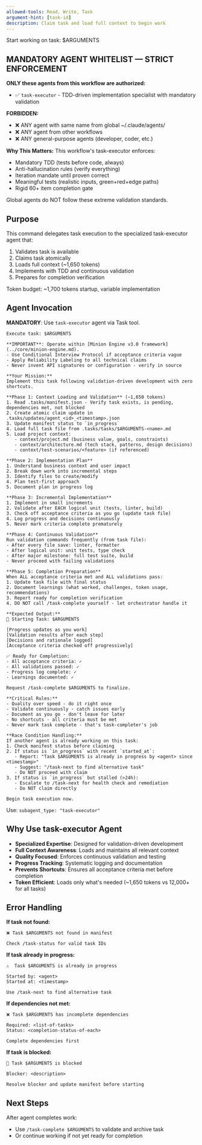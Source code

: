 ```yaml
---
allowed-tools: Read, Write, Task
argument-hint: [task-id]
description: Claim task and load full context to begin work
---
```


Start working on task: $ARGUMENTS

## MANDATORY AGENT WHITELIST — STRICT ENFORCEMENT

**ONLY these agents from this workflow are authorized:**

- ✅ `task-executor` - TDD-driven implementation specialist with mandatory validation

**FORBIDDEN:**

- ❌ ANY agent with same name from global ~/.claude/agents/
- ❌ ANY agent from other workflows
- ❌ ANY general-purpose agents (developer, coder, etc.)

**Why This Matters:**
This workflow's task-executor enforces:

- Mandatory TDD (tests before code, always)
- Anti-hallucination rules (verify everything)
- Iteration mandate until proven correct
- Meaningful tests (realistic inputs, green+red+edge paths)
- Rigid 60+ item completion gate

Global agents do NOT follow these extreme validation standards.

## Purpose

This command delegates task execution to the specialized task-executor agent that:

1. Validates task is available
2. Claims task atomically
3. Loads full context (~1,650 tokens)
4. Implements with TDD and continuous validation
5. Prepares for completion verification

Token budget: ~1,700 tokens startup, variable implementation

## Agent Invocation

**MANDATORY**: Use `task-executor` agent via Task tool.

```
Execute task: $ARGUMENTS

**IMPORTANT**: Operate within [Minion Engine v3.0 framework](../core/minion-engine.md).
- Use Conditional Interview Protocol if acceptance criteria vague
- Apply Reliability Labeling to all technical claims
- Never invent API signatures or configuration - verify in source

**Your Mission:**
Implement this task following validation-driven development with zero shortcuts.

**Phase 1: Context Loading and Validation** (~1,650 tokens)
1. Read .tasks/manifest.json - Verify task exists, is pending, dependencies met, not blocked
2. Create atomic claim update in .tasks/updates/agent_<id>_<timestamp>.json
3. Update manifest status to `in_progress`
4. Load full task file from .tasks/tasks/$ARGUMENTS-<name>.md
5. Load project context:
   - context/project.md (business value, goals, constraints)
   - context/architecture.md (tech stack, patterns, design decisions)
   - context/test-scenarios/<feature> (if referenced)

**Phase 2: Implementation Plan**
1. Understand business context and user impact
2. Break down work into incremental steps
3. Identify files to create/modify
4. Plan test-first approach
5. Document plan in progress log

**Phase 3: Incremental Implementation**
1. Implement in small increments
2. Validate after EACH logical unit (tests, linter, build)
3. Check off acceptance criteria as you go (update task file)
4. Log progress and decisions continuously
5. Never mark criteria complete prematurely

**Phase 4: Continuous Validation**
Run validation commands frequently (from task file):
- After every file save: linter, formatter
- After logical unit: unit tests, type check
- After major milestone: full test suite, build
- Never proceed with failing validations

**Phase 5: Completion Preparation**
When ALL acceptance criteria met and ALL validations pass:
1. Update task file with final status
2. Document learnings (what worked, challenges, token usage, recommendations)
3. Report ready for completion verification
4. DO NOT call /task-complete yourself - let orchestrator handle it

**Expected Output:**
🚀 Starting Task: $ARGUMENTS

[Progress updates as you work]
[Validation results after each step]
[Decisions and rationale logged]
[Acceptance criteria checked off progressively]

✅ Ready for Completion:
- All acceptance criteria: ✓
- All validations passed: ✓
- Progress log complete: ✓
- Learnings documented: ✓

Request /task-complete $ARGUMENTS to finalize.

**Critical Rules:**
- Quality over speed - do it right once
- Validate continuously - catch issues early
- Document as you go - don't leave for later
- No shortcuts - all criteria must be met
- Never mark task complete - that's task-completer's job

**Race Condition Handling:**
If another agent is already working on this task:
1. Check manifest status before claiming
2. If status is `in_progress` with recent `started_at`:
   - Report: "Task $ARGUMENTS is already in progress by <agent> since <timestamp>"
   - Suggest: "/task-next to find alternative task"
   - Do NOT proceed with claim
3. If status is `in_progress` but stalled (>24h):
   - Escalate to /task-next for health check and remediation
   - Do NOT claim directly

Begin task execution now.
```

Use: `subagent_type: "task-executor"`

## Why Use task-executor Agent

- **Specialized Expertise**: Designed for validation-driven development
- **Full Context Awareness**: Loads and maintains all relevant context
- **Quality Focused**: Enforces continuous validation and testing
- **Progress Tracking**: Systematic logging and documentation
- **Prevents Shortcuts**: Ensures all acceptance criteria met before completion
- **Token Efficient**: Loads only what's needed (~1,650 tokens vs 12,000+ for all tasks)

## Error Handling

**If task not found:**

```
❌ Task $ARGUMENTS not found in manifest

Check /task-status for valid task IDs
```

**If task already in progress:**

```
⚠️  Task $ARGUMENTS is already in progress

Started by: <agent>
Started at: <timestamp>

Use /task-next to find alternative task
```

**If dependencies not met:**

```
❌ Task $ARGUMENTS has incomplete dependencies

Required: <list-of-tasks>
Status: <completion-status-of-each>

Complete dependencies first
```

**If task is blocked:**

```
🚫 Task $ARGUMENTS is blocked

Blocker: <description>

Resolve blocker and update manifest before starting
```

## Next Steps

After agent completes work:

- Use `/task-complete $ARGUMENTS` to validate and archive task
- Or continue working if not yet ready for completion
